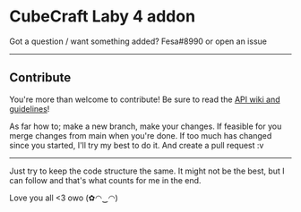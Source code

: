 # CubeCraft Laby 4 addon
Got a question / want something added? Fesa#8990 or open an issue
___________
## Contribute
You're more than welcome to contribute!
Be sure to read the [API wiki and guidelines](https://wiki.labymod.net/pages/addon/)!

As far how to; make a new branch, make your changes. 
If feasible for you merge changes from main when you're done. 
If too much has changed since you started, I'll try my best to do it. 
And create a pull request :v
___________
Just try to keep the code structure the same. 
It might not be the best, but I can follow and that's what counts for me in the end.

Love you all <3 owo (✿◠‿◠)